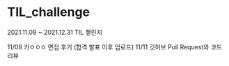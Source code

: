 # TIL_challenge
2021.11.09 ~ 2021.12.31 TIL 챌린지

11/09 카ㅇㅇㅇ 면접 후기 (합격 발표 이후 업로드)
11/11 깃허브 Pull Request와 코드리뷰